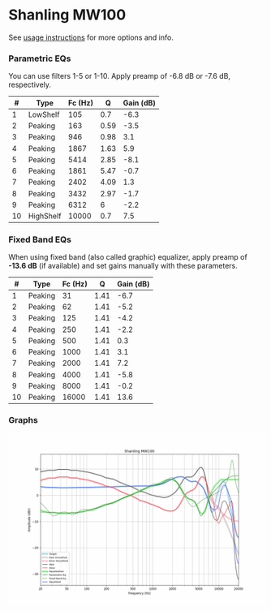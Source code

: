 # Shanling MW100
See [usage instructions](https://github.com/jaakkopasanen/AutoEq#usage) for more options and info.

### Parametric EQs
You can use filters 1-5 or 1-10. Apply preamp of -6.8 dB or -7.6 dB, respectively.

|   # | Type      |   Fc (Hz) |    Q |   Gain (dB) |
|-----|-----------|-----------|------|-------------|
|   1 | LowShelf  |       105 | 0.7  |        -6.3 |
|   2 | Peaking   |       163 | 0.59 |        -3.5 |
|   3 | Peaking   |       946 | 0.98 |         3.1 |
|   4 | Peaking   |      1867 | 1.63 |         5.9 |
|   5 | Peaking   |      5414 | 2.85 |        -8.1 |
|   6 | Peaking   |      1861 | 5.47 |        -0.7 |
|   7 | Peaking   |      2402 | 4.09 |         1.3 |
|   8 | Peaking   |      3432 | 2.97 |        -1.7 |
|   9 | Peaking   |      6312 | 6    |        -2.2 |
|  10 | HighShelf |     10000 | 0.7  |         7.5 |

### Fixed Band EQs
When using fixed band (also called graphic) equalizer, apply preamp of **-13.6 dB** (if available) and set gains manually with these parameters.

|   # | Type    |   Fc (Hz) |    Q |   Gain (dB) |
|-----|---------|-----------|------|-------------|
|   1 | Peaking |        31 | 1.41 |        -6.7 |
|   2 | Peaking |        62 | 1.41 |        -5.2 |
|   3 | Peaking |       125 | 1.41 |        -4.2 |
|   4 | Peaking |       250 | 1.41 |        -2.2 |
|   5 | Peaking |       500 | 1.41 |         0.3 |
|   6 | Peaking |      1000 | 1.41 |         3.1 |
|   7 | Peaking |      2000 | 1.41 |         7.2 |
|   8 | Peaking |      4000 | 1.41 |        -5.8 |
|   9 | Peaking |      8000 | 1.41 |        -0.2 |
|  10 | Peaking |     16000 | 1.41 |        13.6 |

### Graphs
![](./Shanling%20MW100.png)
